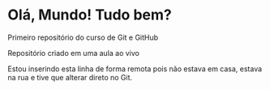 # Olá, Mundo! Tudo bem?
 Primeiro repositório do curso de Git e GitHub

Repositório criado em uma aula ao vivo

Estou inserindo esta linha de forma remota pois não estava em casa, estava na rua e tive que alterar direto no Git.
